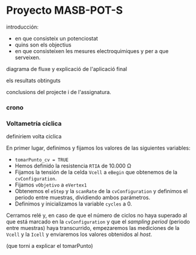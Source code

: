 # Proyecto MASB-POT-S

introducción:

- en que consisteix un potenciostat
- quins son els objectius
- en que consisteixen les mesures electroquimiques y per a que serveixen.

diagrama de fluxe y explicació de l'aplicació final

els resultats obtinguts

conclusions del projecte i de l'assignatura.

### crono

### Voltametría cíclica

definiriem volta ciclica

En primer lugar, definimos y fijamos los valores de las siguientes variables:

- `tomarPunto_cv = TRUE`
- Hemos definido la resistencia `RTIA` de 10.000 Ω
- Fijamos la tensión de la celda `Vcell` a `eBegin` que obtenemos de la `cvConfiguration`.
- Fijamos `vObjetivo` a `eVertex1`
- Obtenemos el `eStep` y la `scanRate` de  la `cvConfiguration` y definimos el periodo entre muestras, dividiendo ambos parámetros.
- Definimos y inicializamos la variable `cycles` a 0.

Cerramos relé y, en caso de que el número de ciclos no haya superado al que está marcado en la `cvConfiguration` y que el _sampling period_ (periodo entre muestras) haya transcurrido, empezaremos las mediciones de la `Vcell` y la `Icell` y enviaremos los valores obtenidos al _host_.

(que torni a explicar el tomarPunto)

